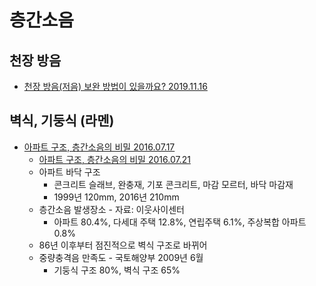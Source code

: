 # 층간소음

## 천장 방음
* [천장 방음(저음) 보완 방법이 있을까요? 2019.11.16](https://musicus.kr/article/%EC%A7%88%EB%AC%B8%EB%8B%B5%EB%B3%80/6/1362/?board_no=6&no=1362)
## 벽식, 기둥식 (라멘)
* [아파트 구조, 층간소음의 비밀 2016.07.17](https://www.youtube.com/watch?v=Q3MUBHNOZCY)
  * [아파트 구조, 층간소음의 비밀 2016.07.21](http://news.kbs.co.kr/news/view.do?ncd=3316059)
  * 아파트 바닥 구조
    * 콘크리트 슬래브, 완충재, 기포 콘크리트, 마감 모르터, 바닥 마감재
    * 1999년 120mm, 2016년 210mm
  * 층간소음 발생장소 - 자료: 이웃사이센터
    * 아파트 80.4%, 다세대 주택 12.8%, 연립주택 6.1%, 주상복합 아파트 0.8%
  * 86년 이후부터 점진적으로 벽식 구조로 바뀌어
  * 중량충격음 만족도 - 국토해양부 2009년 6월
    * 기둥식 구조 80%, 벽식 구조 65%
